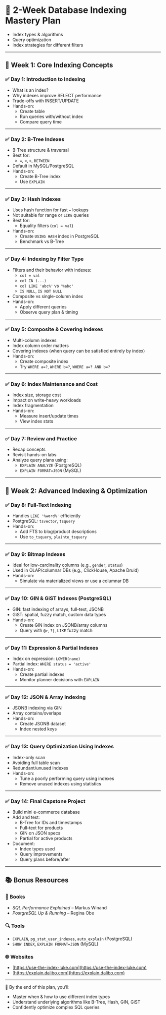 # 🧠 2-Week Database Indexing Mastery Plan

- Index types & algorithms
- Query optimization
- Index strategies for different filters

---

## 📅 Week 1: Core Indexing Concepts

### ✅ Day 1: Introduction to Indexing
- What is an index?
- Why indexes improve SELECT performance
- Trade-offs with INSERT/UPDATE
- Hands-on:
  - Create table
  - Run queries with/without index
  - Compare query time

---

### ✅ Day 2: B-Tree Indexes
- B-Tree structure & traversal
- Best for:
  - `=`, `<`, `>`, `BETWEEN`
- Default in MySQL/PostgreSQL
- Hands-on:
  - Create B-Tree index
  - Use `EXPLAIN`

---

### ✅ Day 3: Hash Indexes
- Uses hash function for fast `=` lookups
- Not suitable for range or `LIKE` queries
- Best for:
  - Equality filters (`col = val`)
- Hands-on:
  - Create `USING HASH` index in PostgreSQL
  - Benchmark vs B-Tree

---

### ✅ Day 4: Indexing by Filter Type
- Filters and their behavior with indexes:
  - `col = val`
  - `col IN (...)`
  - `col LIKE 'abc%'` vs `'%abc'`
  - `IS NULL`, `IS NOT NULL`
- Composite vs single-column index
- Hands-on:
  - Apply different queries
  - Observe query plan & timing

---

### ✅ Day 5: Composite & Covering Indexes
- Multi-column indexes
- Index column order matters
- Covering indexes (when query can be satisfied entirely by index)
- Hands-on:
  - Create composite index
  - Try `WHERE a=?`, `WHERE b=?`, `WHERE a=? AND b=?`

---

### ✅ Day 6: Index Maintenance and Cost
- Index size, storage cost
- Impact on write-heavy workloads
- Index fragmentation
- Hands-on:
  - Measure insert/update times
  - View index stats

---

### ✅ Day 7: Review and Practice
- Recap concepts
- Revisit hands-on labs
- Analyze query plans using:
  - `EXPLAIN ANALYZE` (PostgreSQL)
  - `EXPLAIN FORMAT=JSON` (MySQL)

---

## 📅 Week 2: Advanced Indexing & Optimization

### ✅ Day 8: Full-Text Indexing
- Handles `LIKE '%word%'` efficiently
- PostgreSQL: `tsvector`, `tsquery`
- Hands-on:
  - Add FTS to blog/product descriptions
  - Use `to_tsquery`, `plainto_tsquery`

---

### ✅ Day 9: Bitmap Indexes
- Ideal for low-cardinality columns (e.g., `gender`, `status`)
- Used in OLAP/columnar DBs (e.g., ClickHouse, Apache Druid)
- Hands-on:
  - Simulate via materialized views or use a columnar DB

---

### ✅ Day 10: GIN & GiST Indexes (PostgreSQL)
- GIN: fast indexing of arrays, full-text, JSONB
- GiST: spatial, fuzzy match, custom data types
- Hands-on:
  - Create GIN index on JSONB/array columns
  - Query with `@>`, `?|`, `LIKE` fuzzy match

---

### ✅ Day 11: Expression & Partial Indexes
- Index on expression: `LOWER(name)`
- Partial index: `WHERE status = 'active'`
- Hands-on:
  - Create partial indexes
  - Monitor planner decisions with `EXPLAIN`

---

### ✅ Day 12: JSON & Array Indexing
- JSONB indexing via GIN
- Array contains/overlaps
- Hands-on:
  - Create JSONB dataset
  - Index nested keys

---

### ✅ Day 13: Query Optimization Using Indexes
- Index-only scan
- Avoiding full table scan
- Redundant/unused indexes
- Hands-on:
  - Tune a poorly performing query using indexes
  - Remove unused indexes using statistics

---

### ✅ Day 14: Final Capstone Project
- Build mini e-commerce database
- Add and test:
  - B-Tree for IDs and timestamps
  - Full-text for products
  - GIN on JSON specs
  - Partial for active products
- Document:
  - Index types used
  - Query improvements
  - Query plans before/after

---

## 📚 Bonus Resources

### 🔖 Books
- *SQL Performance Explained* – Markus Winand
- *PostgreSQL Up & Running* – Regina Obe

### 🔍 Tools
- `EXPLAIN`, `pg_stat_user_indexes`, `auto_explain` (PostgreSQL)
- `SHOW INDEX`, `EXPLAIN FORMAT=JSON` (MySQL)

### 🌐 Websites
- [https://use-the-index-luke.com](https://use-the-index-luke.com)
- [https://explain.dalibo.com](https://explain.dalibo.com)

---

🏁 By the end of this plan, you’ll:
- Master when & how to use different index types
- Understand underlying algorithms like B-Tree, Hash, GIN, GiST
- Confidently optimize complex SQL queries

